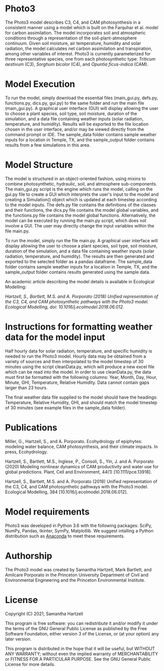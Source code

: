 # Photo3
The Photo3 model describes C3, C4, and CAM photosynthesis in a consistent manner using a model which is built on the Farquhar et al. model for carbon assimilation. The model incorporates soil and atmospheric conditions through a representation of the soil-plant-atmosphere continuum. Given soil moisture, air temperature, humidity and solar radiation, the model calculates net carbon assimilation and transpiration, among other variables of interest. Photo3 is currently parameterized for three representative species, one from each photosynthetic type: *Triticum aestivum* (C3), *Sorghum bicolor* (C4), and *Opuntia ficus-indica* (CAM).

# Model Execution

To run the model, simply download the essential files (main_gui.py, defs.py, functions.py, dics.py, gui.py) to the same folder and run the main file (main_gui.py). A graphical user interface (GUI) will display allowing the user to choose a plant species, soil type, soil moisture, duration of the simulation, and a data file containing weather inputs (solar radiation, temperature, and humidity). Results will be exported to the file location chosen in the user interface, and/or may be viewed directly from the command prompt or IDE. The sample_data folder contains sample weather inputs for a location in Temple, TX, and the sample_output folder contains results from a few simulations in this area. 

# Model Structure

The model is structured in an object-oriented fashion, using mixins to combine photosynthetic, hydraulic, soil, and atmosphere sub-components. The main_gui.py script is the engine which runs the model, calling on the gui.py file to create a GUI which interprets the user's input to the model and creating a Simulation() object which is updated at each timestep according to the model inputs. The defs.py file contains the definitions of the classes and their functions, the dics.py file contains the model global variables, and the functions.py file contains the model global functions. Alternatively, the model can be executed by running the main.py script, which does not involve a GUI. The user may directly change the input variables within the file main.py.

To run the model, simply run the file main.py. A graphical user interface will display allowing the user to choose a plant species, soil type, soil moisture, duration of the simulation, and a data file containing weather inputs (solar radiation, temperature, and humidity). The results are then generated and exported to the selected folder as a pandas dataframe. The sample_data folder contains sample weather inputs for a location in Temple, TX, and the sample_output folder contains results generated using the sample data.

An academic article describing the model details is available in Ecological Modelling:

  *Hartzell, S., Bartlett, M.S. and A. Porporato (2018) Unified representation of the C3, C4, and CAM photosynthetic pathways with the       Photo3 model. Ecological Modelling, doi: 10.1016/j.ecolmodel.2018.06.012.*

# Instructions for formatting weather data for the model input
Half hourly data for solar radiation, temperature, and specific humidity is needed to run the Photo3 model. Hourly data may be obtained from a variety of sources and then interpolated to the model timestep of 30 minutes using the script cleanData.py, which will produce a new excel file which can be read into the model. In order to use cleanData.py, the data must first be formatted with the following columns: Year, Month, Day, Hour, Minute, GHI, Temperature, Relative Humidity. Data cannot contain gaps larger than 23 hours.

The final weather data file supplied to the model should have the headings: Temperature, Relative Humidity, GHI, and should match the model timestep of 30 minutes (see example files in the sample_data folder).

# Publications

Miller, G., Hartzell, S., and A. Porporato. Ecohydrology of epiphytes: modeling water balance, CAM photosynthesis, and their climate impacts. In press, Ecohydrology.

Hartzell, S., Bartlett, M.S., Inglese, P., Consoli, S., Yin, J. and A. Porporato (2020) Modeling nonlinear dynamics of CAM productivity and water use for global predictions. Plant, Cell and Environment, 44(1) [10.1111/pce.13918].

Hartzell, S., Bartlett, M.S. and A. Porporato (2018) Unified representation of the C3, C4, and CAM photosynthetic pathways with the Photo3 model. Ecological Modelling, 384 [10.1016/j.ecolmodel.2018.06.012].

# Model requirements
Photo3 was developed in Python 3.6 with the following packages: SciPy, NumPy, Pandas, tkinter, SymPy, Matplotlib. We suggest intalling a Python distribution such as [Anaconda][An] to meet these requirements. 

[An]: https://www.continuum.io/downloads

# Authorship
The Photo3 model was created by Samantha Hartzell, Mark Bartlett, and Amilcare Porporato in the Princeton University Department of Civil and Environmental Engineering and the Princeton Environmental Institute.

# License

Copyright (C) 2021, Samantha Hartzell  

This program is free software: you can redistribute it and/or modify it under the terms of the GNU General Public License as published by the Free Software Foundation, either version 3 of the License, or (at your option) any later version.

This program is distributed in the hope that it will be useful, but WITHOUT ANY WARRANTY; without even the implied warranty of MERCHANTABILITY or FITNESS FOR A PARTICULAR PURPOSE.  See the GNU General Public License for more details.



